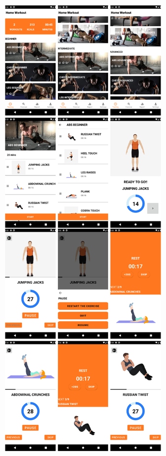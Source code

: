 ![image alt](https://github.com/SeethaIndiran/Home-Workout/blob/050d0bb587c8149b525f948534d6a7e7a882f23d/1%5B2%5D.png)
![image alt](https://github.com/SeethaIndiran/Home-Workout/blob/39c7ec4eb2f3677881b97292ab3ca2480dcd5dcf/2%5B1%5D.png)
